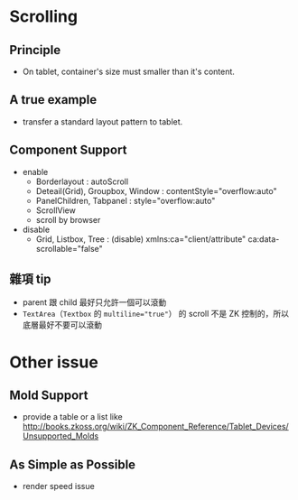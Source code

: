 Scrolling
=========

Principle
---------
* On tablet, container's size must smaller than it's content. 

A true example
--------------
* transfer a standard layout pattern to tablet.

Component Support
-----------------
* enable
	* Borderlayout : autoScroll
	* Deteail(Grid), Groupbox, Window : contentStyle="overflow:auto"
	* PanelChildren, Tabpanel :  style="overflow:auto"
	* ScrollView
	* scroll by browser
* disable
	* Grid, Listbox, Tree : (disable) xmlns:ca="client/attribute" ca:data-scrollable="false"

雜項 tip
--------
* parent 跟 child 最好只允許一個可以滾動
* `TextArea`（`Textbox` 的 `multiline="true"`） 的 scroll 不是 ZK 控制的，所以底層最好不要可以滾動

Other issue
===========

Mold Support
------------
* provide a table or a list like http://books.zkoss.org/wiki/ZK_Component_Reference/Tablet_Devices/Unsupported_Molds

As Simple as Possible
---------------------
* render speed issue